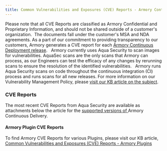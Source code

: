 ```yaml
---
title: Common Vulnerabilities and Exposures (CVE) Reports - Armory Continuous Delivery
---
```



Please note that all CVE Reports are classified as Armory Confidential and Proprietary Information, and should not be shared outside of a customer's organization.  The documents fall under the customer's MSA and NDA agreements.
As a part of our commitment to providing transparency to our customers, Armory generates a CVE report for each [Armory Continuous Deployment release](https://docs.armory.io/docs/release-notes/rn-armory-spinnaker/).  
Armory currently uses Aqua Security to scan images for vulnerabilities. AquaSec scans are the only scans that Armory can process, as our Engineers can test the efficacy of any changes by rerunning scans to ensure the resolution of the identified vulnerabilities.  
Armory runs Aqua Security scans on code throughout the continuous integration (CI) process and runs scans for all new releases.
For more information on our Vulnerability Management Policy, please [visit our KB article on the subject](https://support.armory.io/support?id=kb_article&sysparm_article=KB0010092).

### CVE Reports
The most recent CVE Reports from Aqua Security are available as attachments below the article for the [supported versions of ](https://docs.armory.io/docs/release-notes/rn-armory-spinnaker/)Armory Continuous Delivery.

#### Armory Plugin CVE Reports
To find Armory CVE Reports for various Plugins, please visit our KB article, [Common Vulnerabilities and Exposures (CVE) Reports - Armory Plugins](https://support.armory.io/support?id=kb_article&sysparm_article=KB0010788)

